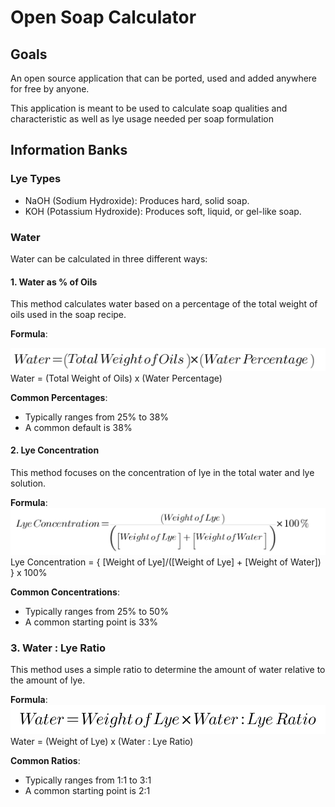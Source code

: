# Open Soap Calculator

## Goals

An open source application that can be ported, used and added anywhere for free by anyone. 

This application is meant to be used to calculate soap qualities and characteristic as well as lye usage needed per soap formulation

## Information Banks

### Lye Types
- NaOH (Sodium Hydroxide): Produces hard, solid soap.
- KOH (Potassium Hydroxide): Produces soft, liquid, or gel-like soap.

### Water

Water can be calculated in three different ways:

#### 1. Water as % of Oils
This method calculates water based on a percentage of the total weight of oils used in the soap recipe.

**Formula**:

![Water Percentage Formula](static/WaterPercentage.png "Water Percentage Formula")
Water = (Total Weight of Oils) x (Water Percentage)

**Common Percentages**:
- Typically ranges from 25% to 38%
- A common default is 38%

#### 2. Lye Concentration
This method focuses on the concentration of lye in the total water and lye solution.

**Formula**:
![Lye Concentration Formula](static/LyeConcentrationFormula.png "Lye Concentration Formula")
Lye Concentration = { [Weight of Lye]/([Weight of Lye] + [Weight of Water]) } x 100% 

**Common Concentrations**:
- Typically ranges from 25% to 50%
- A common starting point is 33%

### 3. Water : Lye Ratio
This method uses a simple ratio to determine the amount of water relative to the amount of lye.

**Formula**:
![Water Lye Ratio Formula](static/WaterLieRatioFormula.png "Water Lye Ratio Formula")
Water = (Weight of Lye) x (Water : Lye Ratio)

**Common Ratios**:
- Typically ranges from 1:1 to 3:1
- A common starting point is 2:1

